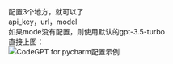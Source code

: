 配置3个地方，就可以了<br>
api_key，url，model<br>
如果mode没有配置，则使用默认的gpt-3.5-turbo<br>
直接上图：<br>
![CodeGPT for pycharm配置示例](https://github.com/xing61/xiaoyi-robot/assets/38256442/429b7db3-c5f1-4a72-8d9c-62632fbcb9a2)
